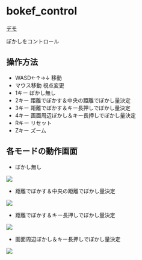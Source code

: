 # bokef_control
[デモ](https://kzkponkotu.github.io/bokef_control/)

ぼかしをコントロール

## 操作方法

* WASD←↑→↓ 移動
* マウス移動 視点変更
* 1キー ぼかし無し
* 2キー 距離でぼかす＆中央の距離でぼかし量決定
* 3キー 距離でぼかす＆キー長押しでぼかし量決定
* 4キー 画面周辺ぼかし＆キー長押しでぼかし量決定
* Rキー リセット
* Zキー ズーム

## 各モードの動作画面

* ぼかし無し

![](https://lh3.googleusercontent.com/KSPXQVFR_TC8xSu007Xb3un7IUuKlqAAoUZVEAPPdEvbAFe13y9gRIupb6IfkFjT9KcIfPUYhFhaAbQyqZxaoz0b6by64V5BSiPQmYKPAJj6lIJ4JrMpTXlv6_Yy1NsDA_8m7ojxyzr3pjrw6P5uolbmNIF3YlXlXF9ExRH_EqV3qq0Lm30S1zEdrJIHp3gFnBbuq4eC9lD6dd7OupHzslciRE2jHxOBA7XkR07V49whZ4cnHJhyCoTVxqdpU7atShDGPKgTNqWsfVuO3vSLGFo14q9H85AX2PQAi8hglgLSiecOqS9xiRotlmsg-1KbAQyIyXXj8QYKQ7BFKfEctmaj3qKMtotrEpCDy6cAWVVd4S-uqqhwQA-QSrm_y40mB7Flys3BY1bAiQPTOEqiJxwvqvXJOCrZotbv6mxMOlDK3vV5980tuzqqVb7YC9ZE8o7B8uUZMk_8r2Cj5NAyUfqZmt1ME-5VW-dfYxtzPHKFB21D-LAvgXFQGdLdvnxKzd85Nu54WrtF117m83wfyfKN3hMwLSzUdVBfeSej5g-QU4dfn8GJ8Jyx6qg9DVECrhL1HcMH2cGqtLbztGHyf7km4apE7jS0WRSSk1Qs=w300-h169-no)

* 距離でぼかす＆中央の距離でぼかし量決定

![](https://lh3.googleusercontent.com/Jffjr4uMDP-I57N7M9C-d-tpM9nMNmC1FE7yJOdaKSi7czAszGINx3VL8nhM0UVModWnMxewJ5JQrSbvP2LFTdjBvLxIhOlzASioIn8a1mKYUut5Jprs-8hJ5GMzDeIoeaIngM_yTC_gFSlYI0txJHYDmn1dlc9qsGjrgpKGQKYElroHAM9oPOsS4MdA-OiLtsaUthlovRrYzxqB2tKpVMY_EERHtZ3hEoVnFfc8tGw9dbsu3etlxtBGscdHwGMjaLF7nv9z5A2wTthO1i0Smshe6rJLUzs1Z1hCDEh74czKI_BhuDb1eZSvAaBj1vL9Y4uYUViznRLh05BFMT1vfWuRKl1Bh59pGsN2mkbhOMu8_r1nzXDosIb8Uz0q01btzkGHUOt1I4fJ-NBG8VhVkO-P7bWocZ8I7k6wEdivM3Eo8uND-C841qkQWMkgjuQ1kwbKyIMj73W4v6EnZKsJK1g-6Iz1yDCcQVi_Hz1UUiausgjG2YLoHeuzHa0EkDk6kThREFSS27E1BXynVlgqj6eB_M5J-Y5VK8ptQOxEAD_SP9uw-aCKgsbyezhEkZVmjblNLID9r2vVnQjmzYzq_h_V6Y30uNxtplP_djLJ=w300-h169-no)

* 距離でぼかす＆キー長押しでぼかし量決定

![](https://lh3.googleusercontent.com/Nc-8Rp_vBnhLlGdP1Ed4umdl8tapWp6P5BI5XpbXs1aD4tJWRB0SGTkW-kO7lY4NEYc5UY1-Yt2vM-eDJnj8PaXZbuqmz4jT12g3hW0G49cDu4YqxOzRYBHBdp121ktpeLdU1rzFhYVDMiACpnm94qkPNZ4YXeVfjUeFFGNB082e0D-5FAIgO6JaD0NgdfDnCrh0jwUoUN5-Brf5VY-1xjPXU4VtPR-K_6_xuva_5JbxoncTKWVMmByZwv0m_5pl4iBulNOxi772vszlruaV-HLvnUJF_NLm_OQnVTDXTAX3F23_yTp5WqWPDoaL1WYLnU-nzvnuS8L4rr1KBVsyBpyx5rSSLr3_Jjuf9K95bCU2-iwxRoJSCHECTr-zmScsY43vi4CMJp5Xo7J5qLtrN0NL3fsa3jfIY5WyeoGzjASfiRjsIHlLxXBNQtCafZTbvbLFSVjAQ5N72Ffks0T_BMig3YJiMlJlKs0QGhMfeVkirO5_ybAJV36oPKE_RDJ3jS-XbUhp1WtLGhg4vgVPAOF1hwttB7JoTSBGHkDS7W1-lFICf02YZUMzIfcehS-H8x_KYDOP3dgsopYNWMx6s5q8hp0aALNyLZW7DT9s=w300-h169-no)

* 画面周辺ぼかし＆キー長押しでぼかし量決定

![](https://lh3.googleusercontent.com/mEtQKR-uRV4WKBxsi0AJPJy3C8QI91LJOMCQRyrU41jBTOv_Etz47sjSxwd3zQU2oEI4gm2jhLCNMoshK9XQDQ74cUU4W0Bv8ph2abApDVZa99JJ4Q86WE1KlyJetv6VVhz3UX5tpznHO4rSdhko8YwJdUtedhpDAMa2XbJOQHZYb7HkI0Hc8pLw9ttTyiuvITe52OqEPYrythjakrHPTlTfwvFX-LGTuOOLHVWNfnCdGxEe3lDTpaKo8Zh1QraNZ4F-Yr2PaH07ZIWDDAKg9k7VTfDMJlGorJAN0CRa9xEnXnob54qV4tcuONPr_4jX-V8xT2iSHKYFQi-_xLsQcpkph5tu2MkT3BtEc9HYIyXZovv6HGhYbCTAT1Qapf2XAyoAeLlL0orrP_vwuPtclEUowEGYUyfOvpp97VKKqdXKDf93OI8cXhw1B0awboZmSFAN6zBRMhHwW929FiR7RgoCA0LikBdDt6ODHKmr3dFjij3zWJtRSnmLu55BuiR1zcTuUK1dLijSH_7kK8fG21VpSBWdri8LwtIBamy9LOvh0bPW-OBwzMINgE3W_AdQWcqEwVzs2-cGRfxESDRXuH9iiIXL3j3O0FJOZ45z=w300-h169-no)
